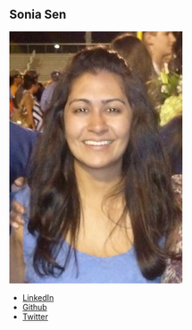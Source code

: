 Sonia Sen
---------

![](photos/sonia-sen.png)

* [LinkedIn](https://www.linkedin.com/in/soniasen)
* [Github](https://github.com/szsen)
* [Twitter](https://twitter.com/thesoniasen)
